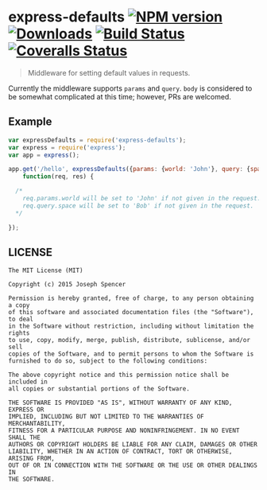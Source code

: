# express-defaults [![NPM version][npm-image]][npm-url] [![Downloads][downloads-image]][npm-url] [![Build Status][travis-image]][travis-url] [![Coveralls Status][coveralls-image]][coveralls-url]
> Middleware for setting default values in requests.

Currently the middleware supports `params` and `query`.  `body` is considered to be somewhat complicated
at this time; however, PRs are welcomed.

## Example
```javascript
var expressDefaults = require('express-defaults');
var express = require('express');
var app = express();

app.get('/hello', expressDefaults({params: {world: 'John'}, query: {space: 'Bob'}}),
    function(req, res) {

  /*
    req.params.world will be set to 'John' if not given in the request.
    req.query.space will be set to 'Bob' if not given in the request.
  */

});
```

## LICENSE
``````
The MIT License (MIT)

Copyright (c) 2015 Joseph Spencer

Permission is hereby granted, free of charge, to any person obtaining a copy
of this software and associated documentation files (the "Software"), to deal
in the Software without restriction, including without limitation the rights
to use, copy, modify, merge, publish, distribute, sublicense, and/or sell
copies of the Software, and to permit persons to whom the Software is
furnished to do so, subject to the following conditions:

The above copyright notice and this permission notice shall be included in
all copies or substantial portions of the Software.

THE SOFTWARE IS PROVIDED "AS IS", WITHOUT WARRANTY OF ANY KIND, EXPRESS OR
IMPLIED, INCLUDING BUT NOT LIMITED TO THE WARRANTIES OF MERCHANTABILITY,
FITNESS FOR A PARTICULAR PURPOSE AND NONINFRINGEMENT. IN NO EVENT SHALL THE
AUTHORS OR COPYRIGHT HOLDERS BE LIABLE FOR ANY CLAIM, DAMAGES OR OTHER
LIABILITY, WHETHER IN AN ACTION OF CONTRACT, TORT OR OTHERWISE, ARISING FROM,
OUT OF OR IN CONNECTION WITH THE SOFTWARE OR THE USE OR OTHER DEALINGS IN
THE SOFTWARE.
``````

[downloads-image]: http://img.shields.io/npm/dm/express-defaults.svg
[npm-url]: https://npmjs.org/package/express-defaults
[npm-image]: http://img.shields.io/npm/v/express-defaults.svg

[travis-url]: https://travis-ci.org/jsdevel/node-express-defaults
[travis-image]: http://img.shields.io/travis/jsdevel/node-express-defaults.svg

[coveralls-url]: https://coveralls.io/r/jsdevel/node-express-defaults
[coveralls-image]: http://img.shields.io/coveralls/jsdevel/node-express-defaults/master.svg
